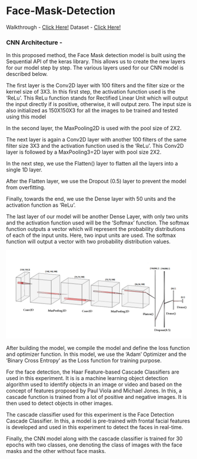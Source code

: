 # Face-Mask-Detection

Walkthrough - [Click Here!](https://brewcode.stringlab.org/covid-19-face-mask-detection-using-tensorflow-and-opencv-overview/)
Dataset - [Click Here!](https://imojo.in/480cs87)

### CNN Architecture -
In this proposed method, the Face Mask detection model is built using the Sequential API of the keras library. This allows us to create the new layers for our model step by step. The various layers used for our CNN model is described below.

The first layer is the Conv2D layer with 100 filters and the filter size or the kernel size of 3X3. In this first step, the activation function used is the ‘ReLu’. This ReLu function stands for Rectified Linear Unit which will output the input directly if is positive, otherwise, it will output zero.  The input size is also initialized as 150X150X3 for all the images to be trained and tested using this model

In the second layer, the MaxPooling2D is used with the pool size of 2X2.

The next layer is again a Conv2D layer with another 100 filters of the same filter size 3X3 and the activation function used is the ‘ReLu’. This Conv2D layer is followed by a MaxPooling3=2D layer with pool size 2X2.

In the next step, we use the Flatten() layer to flatten all the layers into a single 1D layer.

After the Flatten layer, we use the Dropout (0.5) layer to prevent the model from overfitting.

Finally, towards the end, we use the Dense layer with 50 units and the activation function as ‘ReLu’.

The last layer of our model will be another Dense Layer, with only two units and the activation function used will be the ‘Softmax’ function. The softmax function outputs a vector which will represent the probability distributions of each of the input units. Here, two input units are used. The softmax function will output a vector with two probability distribution values.

![alt text](https://github.com/shikhar516/mask_detection/blob/master/cnn_facemask.png)

After building the model, we compile the model and define the loss function and optimizer function. In this model, we use the ‘Adam’ Optimizer and the ‘Binary Cross Entropy’ as the Loss function for training purpose.

For the face detection, the Haar Feature-based Cascade Classifiers are used in this experiment. It is is a machine learning object detection algorithm used to identify objects in an image or video and based on the concept of  features proposed by Paul Viola and Michael Jones. In this, a cascade function is trained from a lot of positive and negative images. It is then used to detect objects in other images.

The cascade classifier used for this experiment is the Face Detection Cascade Classifier. In this, a model is pre-trained with frontal facial features is developed and used in this experiment to detect the faces in real-time.

Finally, the CNN model along with the cascade classifier is trained for 30 epochs with two classes, one denoting the class of images with the face masks and the other without face masks. 

